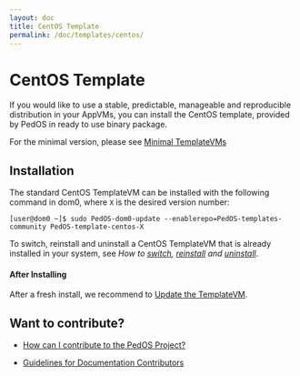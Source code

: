```yaml
---
layout: doc
title: CentOS Template
permalink: /doc/templates/centos/
---
```


# CentOS Template

If you would like to use a stable, predictable, manageable and reproducible distribution in your AppVMs, you can install the CentOS template, provided by PedOS in ready to use binary package.

For the minimal version, please see [Minimal TemplateVMs](/doc/templates/minimal/)


## Installation

The standard CentOS TemplateVM can be installed with the following command in dom0, where `X` is the desired version number:

    [user@dom0 ~]$ sudo PedOS-dom0-update --enablerepo=PedOS-templates-community PedOS-template-centos-X

To switch, reinstall and uninstall a CentOS TemplateVM that is already installed in your system, see *How to [switch], [reinstall] and [uninstall]*.

#### After Installing

After a fresh install, we recommend to [Update the TemplateVM](/doc/software-update-vm/).

## Want to contribute?

*   [How can I contribute to the PedOS Project?](/doc/contributing/)

*   [Guidelines for Documentation Contributors](/doc/doc-guidelines/)

[switch]: /doc/templates/#switching
[reinstall]: /doc/reinstall-template/
[uninstall]: /doc/templates/#uninstalling


